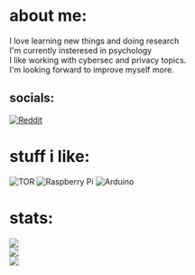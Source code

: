 # about me:
I love learning new things and doing research<br>I'm currently insteresed in psychology<br>I like working with cybersec and privacy topics.<br>I'm looking forward to improve myself more.


## socials:
[![Reddit](https://img.shields.io/badge/Reddit-%23FF4500.svg?logo=Reddit&logoColor=white)](https://reddit.com/user/rita_space) 

# stuff i like:
![TOR](https://img.shields.io/badge/tor-%237E4798.svg?style=for-the-badge&logo=tor-project&logoColor=white) ![Raspberry Pi](https://img.shields.io/badge/-Raspberry_Pi-C51A4A?style=for-the-badge&logo=Raspberry-Pi) ![Arduino](https://img.shields.io/badge/-Arduino-00979D?style=for-the-badge&logo=Arduino&logoColor=white)
# stats:
![](https://github-readme-stats.vercel.app/api?username=rita-space&theme=github_dark&hide_border=false&include_all_commits=false&count_private=false)<br/>
![](https://github-readme-streak-stats.herokuapp.com/?user=rita-space&theme=github_dark&hide_border=false)<br/>
![](https://github-readme-stats.vercel.app/api/top-langs/?username=rita-space&theme=github_dark&hide_border=false&include_all_commits=false&count_private=false&layout=compact)

<!-- Proudly created with GPRM ( https://gprm.itsvg.in ) -->

